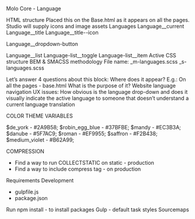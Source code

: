 Molo Core - Language

HTML structure
Placed this on the Base.html as it appears on all the pages.
Studio will supply icons and image assets
Languages
Language__current
Language__title
Language__title--icon

Language__dropdown-button

Language__list 
Language-list__toggle
Language-list__item
Active
CSS structure
BEM & SMACSS methodology
File name:
 _m-languages.scss
_s-languages.scss

Let’s answer 4 questions about this block:
Where does it appear? E.g.: On all the pages - base.html
What is the purpose of it? 
Website language navigation
UX issues: How obvious is the language drop-down  and does it visually indicate the active language to someone that doesn’t understand a current language translation


COLOR THEME VARIABLES

$de_york - #2A9B58;
$robin_egg_blue - #37BFBE;
$mandy - #EC3B3A;
$danube - #5F7AC9;
$roman - #EF9955;
$saffron - #F2B438;
$medium_violet - #B62A99;

COMPRESSION 
- Find a way to run COLLECTSTATIC on static - production 
- Find a way to include compress tag - on production 

Requirements Development 
- gulpfile.js
- package.json 

Run npm install - to install packages 
Gulp - default task styles 
       Sourcemaps 



